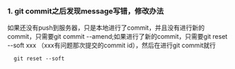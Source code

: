 ### 1. git commit之后发现message写错，修改办法
如果还没有push到服务器，只是本地进行了commit，并且没有进行新的commit，只需要git commit --amend;如果进行了新的commit，只需要git reset --soft xxx （xxx有问题那次提交的commit id），然后在进行git commit就行

      git reset --soft 
